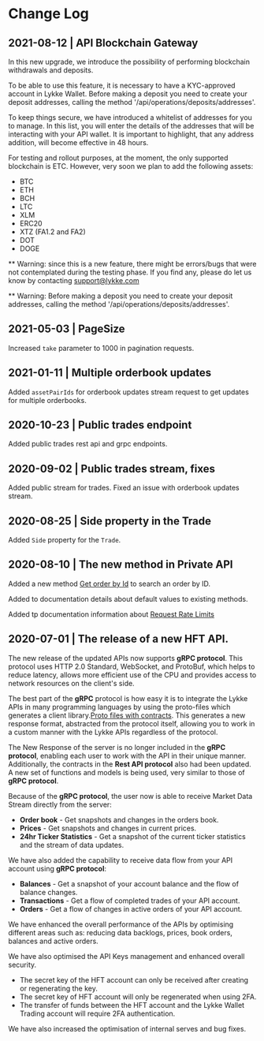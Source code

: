 # Change Log

## 2021-08-12 | API Blockchain Gateway

In this new upgrade, we introduce the possibility of performing blockchain withdrawals and deposits. 

To be able to use this feature, it is necessary to have a KYC-approved account in Lykke Wallet. Before making a deposit you need to create your deposit addresses, calling the method '/api/operations/deposits/addresses'.

To keep things secure, we have introduced a whitelist of addresses for you to manage. In this list, you will enter the details of the addresses that will be interacting with your API wallet. It is important to highlight, that any address addition, will become effective in 48 hours.

For testing and rollout purposes, at the moment, the only supported blockchain is ETC. However, very soon we plan to add the following assets:
* BTC
* ETH
* BCH
* LTC
* XLM
* ERC20
* XTZ (FA1.2 and FA2)
* DOT
* DOGE

** Warning: since this is a new feature, there might be errors/bugs that were not contemplated during the testing phase. If you find any, please do let us know by contacting support@lykke.com

** Warning: Before making a deposit you need to create your deposit addresses, calling the method '/api/operations/deposits/addresses'.

## 2021-05-03 | PageSize

Increased ```take``` parameter to 1000 in pagination requests.

## 2021-01-11 | Multiple orderbook updates

Added ```assetPairIds``` for orderbook updates stream request to get updates for multiple orderbooks.

## 2020-10-23 | Public trades endpoint

Added public trades rest api and grpc endpoints.

## 2020-09-02 | Public trades stream, fixes

Added public stream for trades. Fixed an issue with orderbook updates stream.

## 2020-08-25 | Side property in the Trade

Added ```Side``` property for the ```Trade```.

## 2020-08-10 | The new method in Private API

Added a new method [Get order by Id](#get-order-by-id) to search an order by ID.

Added to documentation details about default values to existing methods.

Added tp documentation information about [Request Rate Limits](#request-limits)

## 2020-07-01 | The release of a new HFT API.

The new release of the updated APIs now supports **gRPC protocol**. This protocol uses HTTP 2.0 Standard, WebSocket, and ProtoBuf, which helps to reduce latency, allows more efficient use of the CPU and provides access to network resources on the client's side.

The best part of the **gRPC** protocol is how easy it is to integrate the Lykke APIs in many programming languages by using the proto-files which generates a client library.[Proto files with contracts](https://github.com/LykkeCity/Trading-API/tree/master/grpc_proto_contracts). This generates a new response format, abstracted from the protocol itself, allowing you to work in a custom manner with the Lykke APIs regardless of the protocol.


The New Response of the server is no longer included in the **gRPC protocol**, enabling each user to work with the API in their unique manner. Additionally, the contracts in the **Rest API protocol** also had been updated. A new set of functions and models is being used, very similar to those of **gRPC protocol**.

Because of the **gRPC protocol**, the user now is able to receive Market Data Stream directly from the server:

* **Order book** - Get snapshots and changes in the orders book.
* **Prices** - Get snapshots and changes in current prices.
* **24hr Ticker Statistics** - Get a snapshot of the current ticker statistics and the stream of data updates.

We have also added the capability to receive data flow from your API account using **gRPC protocol**:

* **Balances** - Get a snapshot of your account balance and the flow of balance changes.
* **Transactions** - Get a flow of completed trades of your API account.
* **Orders** - Get a flow of changes in active orders of your API account.

We have enhanced the overall performance of the APIs by optimising different areas such as: reducing data backlogs, prices, book orders, balances and active orders.

We have also optimised the API Keys management and enhanced overall security.

* The secret key of the HFT account can only be received after creating or regenerating the key.
* The secret key of HFT account will only be regenerated when using 2FA.
* The transfer of funds between the HFT account and the Lykke Wallet Trading account will require 2FA authentication.

We have also increased the optimisation of internal serves and bug fixes.



